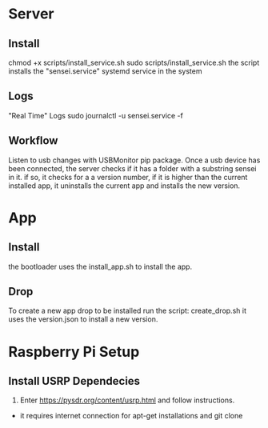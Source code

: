 # Server
## Install
chmod +x scripts/install_service.sh
sudo scripts/install_service.sh
the script installs the "sensei.service" systemd service in the system
## Logs
"Real Time" Logs 
sudo journalctl -u sensei.service -f
## Workflow
Listen to usb changes with USBMonitor pip package.
Once a usb device has been connected, the server checks if it has a folder with a substring sensei in it.
if so, it checks for a a version number, if it is higher than the current installed app, it uninstalls the current app and installs the new version.

# App
## Install
the bootloader uses the install_app.sh to install the app.
## Drop
To create a new app drop to be installed run the script:
create_drop.sh
it uses the version.json to install a new version.

# Raspberry Pi Setup
## Install USRP Dependecies
1. Enter https://pysdr.org/content/usrp.html and follow instructions.
* it requires internet connection for apt-get installations and git clone

